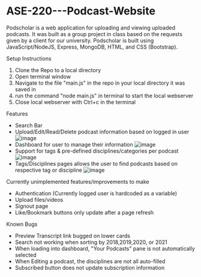 # ASE-220---Podcast-Website
Podscholar is a web application for uploading and viewing uploaded podcasts. It was built as a group project in class based on the requests given by a client for our university. Podscholar is built using JavaScript/NodeJS, Express, MongoDB, HTML, and CSS (Bootstrap).

Setup Instructions
1. Clone the Repo to a local directory
3. Open terminal window
4. Navigate to the file "main.js" in the repo in your local directory it was saved in
2. run the command "node main.js" in terminal to start the local webserver
3. Close local webserver with Ctrl+c in the terminal

Features
- Search Bar
- Upload/Edit/Read/Delete podcast information based on logged in user
![image](https://user-images.githubusercontent.com/89708788/185663104-9df9b3fc-7723-44c9-9b24-16e056ded744.png)
- Dashboard for user to manage their information
![image](https://user-images.githubusercontent.com/89708788/185662626-be302b31-44df-4f30-8ebe-10188812108a.png)
- Support for tags & pre-defined disciplines/categories per podcast
![image](https://user-images.githubusercontent.com/89708788/185662692-ccf7b7e2-5f05-4c8b-958f-b80a4225eb7c.png)
- Tags/Disciplines pages allows the user to find podcasts based on respective tag or discipline
![image](https://user-images.githubusercontent.com/89708788/185662779-4147f72c-3e8d-4412-ac60-a4359791512f.png)

Currently unimplemented features/improvements to make
- Authentication (Currently logged user is hardcoded as a variable)
- Upload files/videos
- Signout page
- Like/Bookmark buttons only update after a page refresh

Known Bugs
- Preview Transcript link bugged on lower cards
- Search not working when sorting by 2018,2019,2020, or 2021
- When loading into dashboard, "Your Podcasts" pane is not automatically selected
- When Editing a podcast, the disciplines are not all auto-filled
- Subscribed button does not update subscription information
